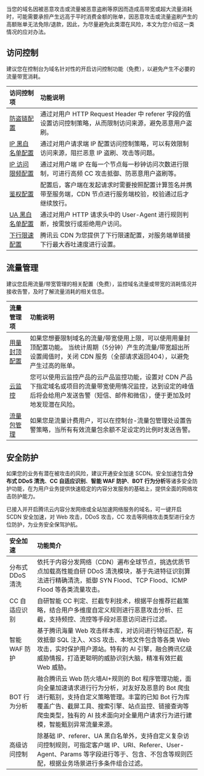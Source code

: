 当您的域名因被恶意攻击或流量被恶意盗刷等原因而造成高带宽或超大流量消耗时，可能需要承担产生远高于平时消费金额的账单，因恶意攻击或流量盗刷产生的高额账单无法免除/退款，因此，为尽量避免此类潜在风险，本文为您介绍这一类情况的应对办法。

## 访问控制

建议您在控制台为域名针对性的开启访问控制功能（免费），以避免产生不必要的流量带宽消耗。

| 访问控制项                                                   | 功能说明                                                     |
| :----------------------------------------------------------- | :----------------------------------------------------------- |
| [防盗链配置](https://intl.cloud.tencent.com/document/product/228/6292) | 通过对用户 HTTP Request Header 中 referer 字段的值设置访问控制策略，从而限制访问来源，避免恶意用户盗刷。 |
| [IP 黑白名单配置](https://intl.cloud.tencent.com/document/product/228/6298) | 通过对用户请求端 IP 配置访问控制策略，可以有效限制访问来源，阻拦恶意 IP 盗刷、攻击等问题。 |
| [IP 访问限频配置](https://intl.cloud.tencent.com/document/product/228/6420) | 通过对用户端 IP 在每一个节点每一秒钟访问次数进行限制，可进行高频 CC 攻击抵御、防恶意用户盗刷等。 |
| [鉴权配置](https://intl.cloud.tencent.com/document/product/228/35237) | 配置后，客户端在发起请求时需要按照配置计算签名并携带至服务端，CDN 节点进行服务端校验，校验通过后才继续放行。 |
| [UA 黑白名单配置](https://intl.cloud.tencent.com/document/product/228/37256) | 通过对用户 HTTP 请求头中的 User-Agent 进行规则判断，按需放行或拒绝用户访问。 |
| [下行限速配置](https://intl.cloud.tencent.com/document/product/228/37257) | 腾讯云 CDN 为您提供了下行限速配置，对服务端单链接下行最大吞吐速度进行设置。 |

## 流量管理

建议您启用流量/带宽管理的相关配置（免费），监控域名流量或带宽的消耗情况并接收告警，及时了解流量消耗的相关信息。

| 流量管理项                                                   | 功能说明                                                     |
| :----------------------------------------------------------- | :----------------------------------------------------------- |
| [用量封顶配置](https://intl.cloud.tencent.com/document/product/228/7541) | 如果您想要限制域名的流量/带宽使用上限，可以使用用量封顶配置功能。 当统计周期（5分钟）产生的流量/带宽超出所设置阈值时，关闭 CDN 服务（全部请求返回404），以避免产生过高的账单。 |
| [云监控](https://console.cloud.tencent.com/monitor/overview) | 您可以使用云监控产品的云产品监控功能，设置对 CDN 产品下指定域名或项目的流量带宽使用情况监控，达到设定的峰值后将会给用户发送告警（短信、邮件和微信），便于更加及时地发现潜在风险。 |
| [流量包管理](https://console.cloud.tencent.com/cdn/package)  | 如果您是流量计费用户，可以在控制台-流量包管理处设置告警策略，当所有有效流量包余额不足设定的比例时发送告警。 |

## 安全防护

如果您的业务有潜在被攻击的风险，建议开通安全加速 SCDN。安全加速包含**分布式 DDoS 清洗**、**CC 自适应识别**、**智能 WAF 防护**、**BOT 行为分析**等诸多安全防护功能，在为用户业务提供快速稳定的内容分发服务的基础上，提供全面的网络攻击防护能力。

已接入并开启腾讯云内容分发网络或全站加速网络服务的域名，可一键开启 SCDN 安全加速，对 Web 攻击，DDoS 攻击，CC 攻击等网络攻击类型进行全方位防护，为业务安全保驾护航。

| 安全加速         | 功能简介                                                     |
| :--------------- | :----------------------------------------------------------- |
| 分布式 DDoS 清洗 | 依托于内容分发网络（CDN）遍布全球节点，挑选优质节点加载高性能自研 DDoS 清洗模块，基于先进特征识别算法进行精确清洗，抵御 SYN Flood、TCP Flood、ICMP Flood 等各类流量攻击。 |
| CC 自适应识别    | 自研智能 CC 判定、拦截专利技术，根据平台推荐拦截策略，结合用户多维度自定义规则进行恶意攻击分析、拦截，支持频控、流控等手段对恶意访问进行过滤。 |
| 智能 WAF 防护    | 基于腾讯海量 Web 攻击样本库，对访问进行特征匹配，有效抵御 SQL 注入、XSS 攻击、本地文件包含等各类 Web 攻击，实时保护用户源站。特有的 AI 引擎，融合腾讯亿级威胁情报，打造更聪明的威胁识别大脑，精准有效拦截 Web 威胁。 |
| BOT 行为分析     | 融合腾讯云 Web 防火墙AI+规则的 Bot 程序管理功能，面向全量加速请求进行行为分析，对友好及恶意的 Bot 爬虫进行甄别，支持自定义策略管理。丰富的已知 Bot 行为库覆盖广告、截屏工具、搜索引擎、站点监控、链接查询等爬虫类型，独有的 AI 技术面向对全量用户请求行为进行建模，智能甄别异常流量来源。 |
| 高级访问控制     | 除基础 IP、referer、UA 黑白名单外，支持自定义复杂访问控制规则，可指定客户端 IP、URI、Referer、User-Agent、Params 等字段进行等于、包含、不包含等规则匹配，根据业务场景进行多条件组合过滤。 |

